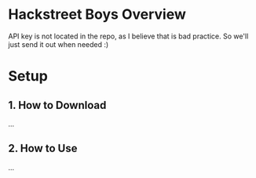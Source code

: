 # Hackstreet Boys Overview
API key is not located in the repo, as I believe that is bad practice. So we'll just send it out when needed :)
# Setup

## 1. How to Download
...
## 2. How to Use
...
